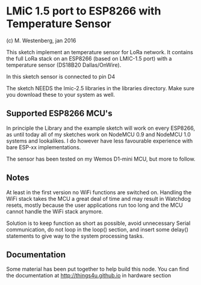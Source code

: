 LMiC 1.5 port to ESP8266 with Temperature Sensor
================================================
(c) M. Westenberg, jan 2016 

This sketch implement an temperature sensor for LoRa network.
It contains the full LoRa stack on an ESP8266 (based on LMIC-1.5 port) with a
temperature sensor (DS18B20 Dallas/OnWire).

In this sketch sensor is connected to pin D4

The sketch NEEDS the lmic-2.5 libraries in the libraries directory. 
Make sure you download these to your system as well.

Supported ESP8266 MCU's
------------------------
In principle the Library and the example sketch will work on every ESP8266, as until 
today all of my sketches work on NodeMCU 0.9 and NodeMCU 1.0 systems and lookalikes.
I do however have less favourable experience with bare ESP-xx implementations.

The sensor has been tested on my Wemos D1-mini MCU, but more to follow.

Notes
-----
At least in the first version no WiFi functions are switched on. Handling the WiFi
stack takes the MCU a great deal of time and may result in Watchdog resets, mostly
because the user applications run too long and the MCU cannot handle the WiFi stack 
anymore.

Solution is to keep function as short as possible, avoid unnecessary Serial communication,
do not loop in the loop() section, and insert some delay() statements to give way
to the system processing tasks.

Documentation
-------------
Some material has been put together to help build this node. 
You can find the documentation at http://things4u.github.io in hardware section

